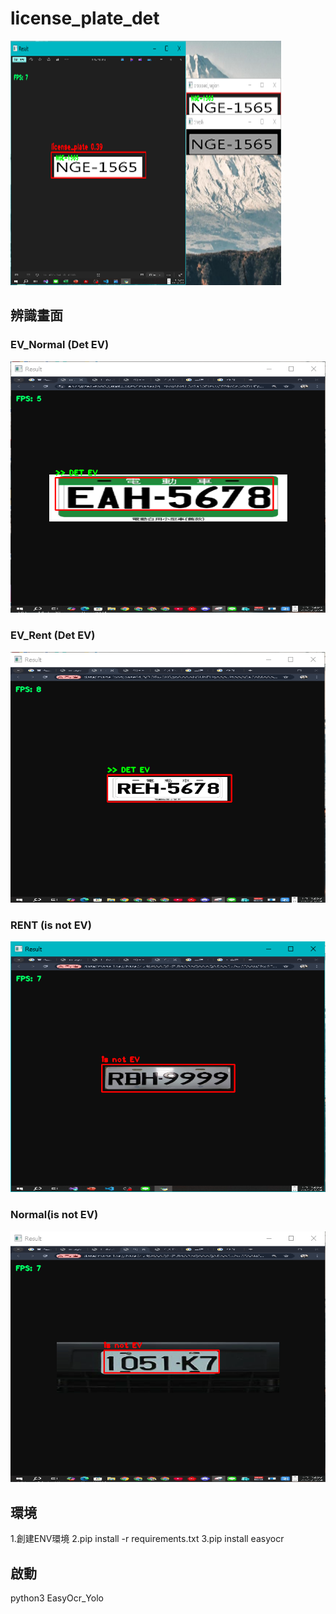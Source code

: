 # license_plate_det


![專案封面圖](https://github.com/PlayerBHX/license_plate_det/blob/main/Main.png)

## 辨識畫面
### EV_Normal (Det EV)
![EV_Normal](https://github.com/PlayerBHX/license_plate_det/blob/main/EV_Normal.PNG)
### EV_Rent (Det EV)
![EV_Rent](https://github.com/PlayerBHX/license_plate_det/blob/main/EV_Rent.PNG)
### RENT (is not EV)
![RENT](https://github.com/PlayerBHX/license_plate_det/blob/main/RENT.PNG)
### Normal(is not EV)
![Normal](https://github.com/PlayerBHX/license_plate_det/blob/main/normal.PNG)
## 環境

1.創建ENV環境
2.pip install -r requirements.txt
3.pip install easyocr

## 啟動
python3 EasyOcr_Yolo

